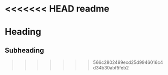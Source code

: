 <<<<<<< HEAD
readme
=======
# Heading

## Subheading
>>>>>>> 566c2802499ecd25d9946016c4d34b30abf5feb2
